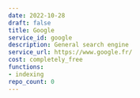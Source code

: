 ```yaml
---
date: 2022-10-28
draft: false
title: Google
service_id: google
description: General search engine
service_url: https://www.google.fr/
cost: completely_free
functions:
- indexing
repo_count: 0
---
```



